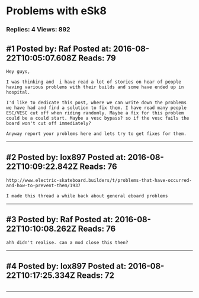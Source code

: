 # Problems with eSk8

### Replies: 4 Views: 892

## \#1 Posted by: Raf Posted at: 2016-08-22T10:05:07.608Z Reads: 79

```
Hey guys,

I was thinking and  i have read a lot of stories on hear of people having various problems with their builds and some have ended up in hospital.

I'd like to dedicate this post, where we can write down the problems we have had and find a solution to fix them. I have read many people ESC/VESC cut off when riding randomly. Maybe a fix for this problem could be a could start. Maybe a vesc bypass? so if the vesc fails the board won't cut off immediately?

Anyway report your problems here and lets try to get fixes for them.
```

---
## \#2 Posted by: lox897 Posted at: 2016-08-22T10:09:22.842Z Reads: 76

```
http://www.electric-skateboard.builders/t/problems-that-have-occurred-and-how-to-prevent-them/1937

I made this thread a while back about general eboard problems
```

---
## \#3 Posted by: Raf Posted at: 2016-08-22T10:10:08.262Z Reads: 76

```
ahh didn't realise. can a mod close this then?
```

---
## \#4 Posted by: lox897 Posted at: 2016-08-22T10:17:25.334Z Reads: 72

```

```

---
